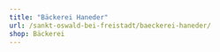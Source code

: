 ```yaml
---
title: "Bäckerei Haneder"
url: /sankt-oswald-bei-freistadt/baeckerei-haneder/
shop: Bäckerei
---
```

